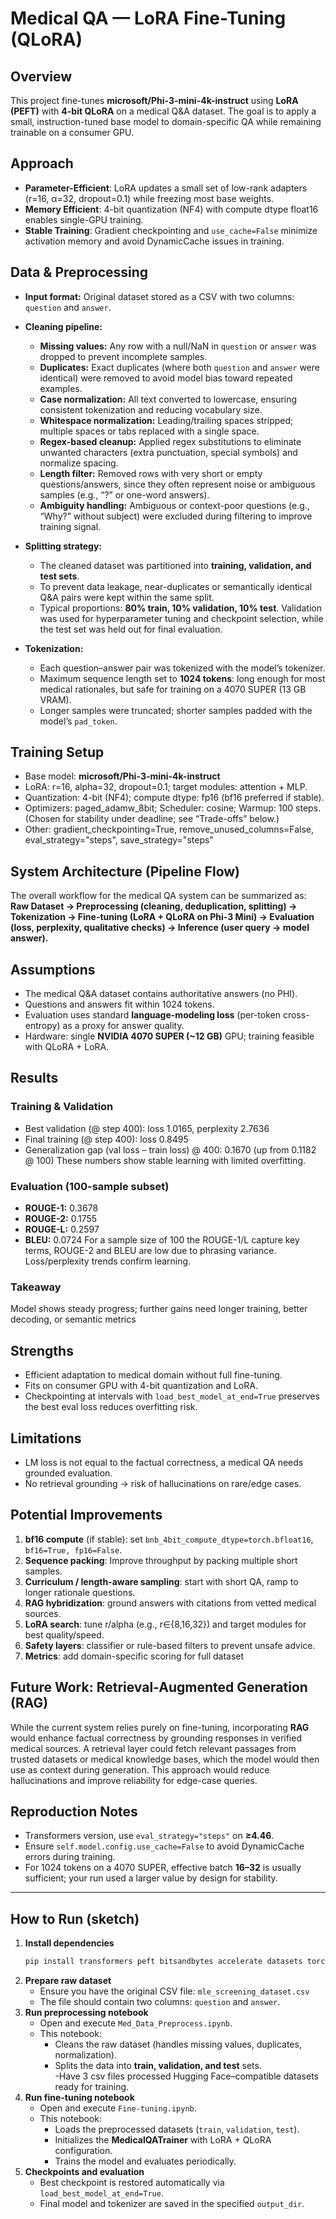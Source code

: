# Medical QA — LoRA Fine-Tuning (QLoRA)
## Overview
This project fine-tunes **microsoft/Phi-3-mini-4k-instruct** using **LoRA (PEFT)** with **4-bit QLoRA** on a medical Q&A dataset. The goal is to apply a small, instruction-tuned base model to domain-specific QA while remaining trainable on a consumer GPU.

## Approach
- **Parameter-Efficient**: LoRA updates a small set of low-rank adapters (r=16, α=32, dropout=0.1) while freezing most base weights.
- **Memory Efficient**: 4-bit quantization (NF4) with compute dtype float16 enables single-GPU training.
- **Stable Training**: Gradient checkpointing and `use_cache=False` minimize activation memory and avoid DynamicCache issues in training.
## Data & Preprocessing
- **Input format:** Original dataset stored as a CSV with two columns: `question` and `answer`.

- **Cleaning pipeline:**
  - **Missing values:** Any row with a null/NaN in `question` or `answer` was dropped to prevent incomplete samples.
  - **Duplicates:** Exact duplicates (where both `question` and `answer` were identical) were removed to avoid model bias toward repeated examples.
  - **Case normalization:** All text converted to lowercase, ensuring consistent tokenization and reducing vocabulary size.
  - **Whitespace normalization:** Leading/trailing spaces stripped; multiple spaces or tabs replaced with a single space.
  - **Regex-based cleanup:** Applied regex substitutions to eliminate unwanted characters (extra punctuation, special symbols) and normalize spacing.
  - **Length filter:** Removed rows with very short or empty questions/answers, since they often represent noise or ambiguous samples (e.g., “?” or one-word answers).
  - **Ambiguity handling:** Ambiguous or context-poor questions (e.g., “Why?” without subject) were excluded during filtering to improve training signal.

- **Splitting strategy:**
  - The cleaned dataset was partitioned into **training, validation, and test sets**.  
  - To prevent data leakage, near-duplicates or semantically identical Q&A pairs were kept within the same split.  
  - Typical proportions: **80% train, 10% validation, 10% test**. Validation was used for hyperparameter tuning and checkpoint selection, while the test set was held out for final evaluation.

- **Tokenization:**
  - Each question–answer pair was tokenized with the model’s tokenizer.
  - Maximum sequence length set to **1024 tokens**: long enough for most medical rationales, but safe for training on a 4070 SUPER (13 GB VRAM).
  - Longer samples were truncated; shorter samples padded with the model’s `pad_token`.
    
## Training Setup
- Base model:  **microsoft/Phi-3-mini-4k-instruct**
- LoRA: r=16, alpha=32, dropout=0.1; target modules: attention + MLP.
- Quantization: 4-bit (NF4); compute dtype: fp16 (bf16 preferred if stable).
- Optimizers: paged_adamw_8bit; Scheduler: cosine; Warmup: 100 steps.
(Chosen for stability under deadline; see “Trade-offs” below.)
- Other: gradient_checkpointing=True, remove_unused_columns=False, eval_strategy="steps", save_strategy="steps"
## System Architecture (Pipeline Flow)
The overall workflow for the medical QA system can be summarized as:  
**Raw Dataset → Preprocessing (cleaning, deduplication, splitting) → Tokenization → Fine-tuning (LoRA + QLoRA on Phi-3 Mini) → Evaluation (loss, perplexity, qualitative checks) → Inference (user query → model answer).**  

## Assumptions
- The medical Q&A dataset contains authoritative answers (no PHI).
- Questions and answers fit within 1024 tokens.
- Evaluation uses standard **language-modeling loss** (per-token cross-entropy) as a proxy for answer quality.
- Hardware: single **NVIDIA 4070 SUPER (~12 GB)** GPU; training feasible with QLoRA + LoRA.
## Results

### Training & Validation
- Best validation (@ step 400): loss 1.0165, perplexity 2.7636
- Final training (@ step 400): loss 0.8495
- Generalization gap (val loss – train loss) @ 400: 0.1670 (up from 0.1182 @ 100)
These numbers show stable learning with limited overfitting.

### Evaluation (100-sample subset)
- **ROUGE-1:** 0.3678  
- **ROUGE-2:** 0.1755  
- **ROUGE-L:** 0.2597  
- **BLEU:** 0.0724
For a sample size of 100 the ROUGE-1/L capture key terms, ROUGE-2 and BLEU are low due to phrasing variance. Loss/perplexity trends confirm learning.
### Takeaway
Model shows steady progress; further gains need longer training, better decoding, or semantic metrics

## Strengths
- Efficient adaptation to medical domain without full fine-tuning.
- Fits on consumer GPU with 4-bit quantization and LoRA.
- Checkpointing at intervals with `load_best_model_at_end=True` preserves the best eval loss reduces overfitting risk.

## Limitations
- LM loss is not equal to the factual correctness, a medical QA needs grounded evaluation.
- No retrieval grounding → risk of hallucinations on rare/edge cases.
  
## Potential Improvements
1. **bf16 compute** (if stable): set `bnb_4bit_compute_dtype=torch.bfloat16`, `bf16=True, fp16=False`.
2. **Sequence packing**: Improve throughput by packing multiple short samples.
3. **Curriculum / length-aware sampling**: start with short QA, ramp to longer rationale questions.
4. **RAG hybridization**: ground answers with citations from vetted medical sources.
5. **LoRA search**: tune r/alpha (e.g., r∈{8,16,32}) and target modules for best quality/speed.
6. **Safety layers**: classifier or rule-based filters to prevent unsafe advice.
7. **Metrics**: add domain-specific scoring for full dataset

## Future Work: Retrieval-Augmented Generation (RAG)  
While the current system relies purely on fine-tuning, incorporating **RAG** would enhance factual correctness by grounding responses in verified medical sources. A retrieval layer could fetch relevant passages from trusted datasets or medical knowledge bases, which the model would then use as context during generation. This approach would reduce hallucinations and improve reliability for edge-case queries.  

## Reproduction Notes
- Transformers version, use `eval_strategy="steps"` on **≥4.46**.
- Ensure `self.model.config.use_cache=False` to avoid DynamicCache errors during training.
- For 1024 tokens on a 4070 SUPER, effective batch **16–32** is usually sufficient; your run used a larger value by design for stability.

-----
## How to Run (sketch)
1. **Install dependencies**  
   ```bash
   pip install transformers peft bitsandbytes accelerate datasets torch
   ```
2. **Prepare raw dataset**  
   - Ensure you have the original CSV file: `mle_screening_dataset.csv`  
   - The file should contain two columns: `question` and `answer`.
3. **Run preprocessing notebook**  
   - Open and execute `Med_Data_Preprocess.ipynb`.  
   - This notebook:
     - Cleans the raw dataset (handles missing values, duplicates, normalization).  
     - Splits the data into **train, validation, and test** sets.  
   -Have 3 csv files processed Hugging Face–compatible datasets ready for training.
4. **Run fine-tuning notebook**  
   - Open and execute `Fine-tuning.ipynb`.  
   - This notebook:
     - Loads the preprocessed datasets (`train`, `validation`, `test`).  
     - Initializes the **MedicalQATrainer** with LoRA + QLoRA configuration.  
     - Trains the model and evaluates periodically.  
5. **Checkpoints and evaluation**  
   - Best checkpoint is restored automatically via `load_best_model_at_end=True`.  
   - Final model and tokenizer are saved in the specified `output_dir`. 
